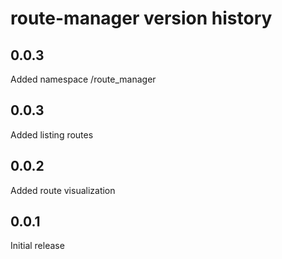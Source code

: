 # route-manager version history

## 0.0.3
Added namespace /route_manager

## 0.0.3
Added listing routes

## 0.0.2
Added route visualization

## 0.0.1
Initial release
